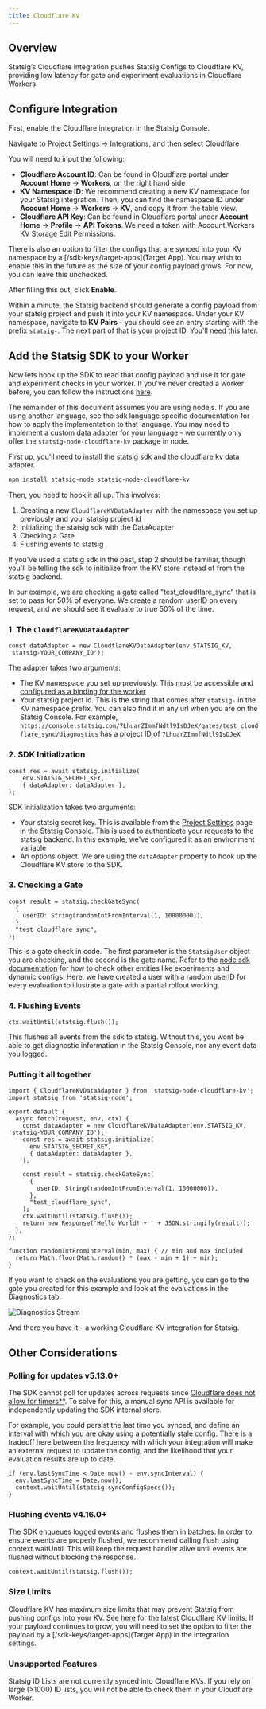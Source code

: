 ```yaml
---
title: Cloudflare KV
---
```


## Overview
Statsig’s Cloudflare integration pushes Statsig Configs to Cloudflare KV, providing low latency for gate and experiment evaluations in Cloudflare Workers.

## Configure Integration
First, enable the Cloudflare integration in the Statsig Console.

Navigate to [Project Settings -> Integrations](https://console.statsig.com/integrations), and then select Cloudflare

You will need to input the following:
- **Cloudflare Account ID**: Can be found in Cloudflare portal under **Account Home** -> **Workers**, on the right hand side
- **KV Namespace ID**: We recommend creating a new KV namespace for your Statsig integration.  Then, you can find the namespace ID under **Account Home** -> **Workers** -> **KV**, and copy it from the table view.
- **Cloudflare API Key**: Can be found in Cloudflare portal under **Account Home** -> **Profile** -> **API Tokens**. We need a token with Account.Workers KV Storage Edit Permissions.

There is also an option to filter the configs that are synced into your KV namespace by a [/sdk-keys/target-apps](Target App).  You may wish to enable this in the future as the size of your config payload grows.  For now, you can leave this unchecked.

After filling this out, click **Enable**.

Within a minute, the Statsig backend should generate a config payload from your statsig project and push it into your KV namespace.  Under your KV namespace, navigate to **KV Pairs** - you should see an entry starting with the prefix `statsig-`.  The next part of that is your project ID.  You'll need this later.

## Add the Statsig SDK to your Worker
Now lets hook up the SDK to read that config payload and use it for gate and experiment checks in your worker.  If you've never created a worker before, you can follow the instructions [here](https://developers.cloudflare.com/workers/).

The remainder of this document assumes you are using nodejs.  If you are using another language, see the sdk language specific documentation for how to apply the implementation to that language.  You may need to implement a custom data adapter for your language -  we currently only offer the `statsig-node-cloudflare-kv` package in node.

First up, you'll need to install the statsig sdk and the cloudflare kv data adapter.

```bash
npm install statsig-node statsig-node-cloudflare-kv
```

Then, you need to hook it all up.  This involves:
1. Creating a new `CloudflareKVDataAdapter` with the namespace you set up previously and your statsig project id
2. Initializing the statsig sdk with the DataAdapter
3. Checking a Gate
4. Flushing events to statsig

If you've used a statsig sdk in the past, step 2 should be familiar, though you'll be telling the sdk to initialize from the KV store instead of from the statsig backend.

In our example, we are checking a gate called "test_cloudflare_sync" that is set to pass for 50% of everyone.  We create a random userID on every request, and we should see it evaluate to true 50% of the time.

### 1. The `CloudflareKVDataAdapter`
```
const dataAdapter = new CloudflareKVDataAdapter(env.STATSIG_KV, 'statsig-YOUR_COMPANY_ID');
```

The adapter takes two arguments:
- The KV namespace you set up previously.  This must be accessible and [configured as a binding for the worker](https://developers.cloudflare.com/kv/concepts/kv-bindings/)
- Your statsig project id.  This is the string that comes after `statsig-` in the KV namespace prefix.  You can also find it in any url when you are on the Statsig Console.  For example, `https://console.statsig.com/7LhuarZImmfNdtl9IsDJeX/gates/test_cloudflare_sync/diagnostics` has a project ID of `7LhuarZImmfNdtl9IsDJeX`


### 2. SDK Initialization
```
const res = await statsig.initialize(
    env.STATSIG_SECRET_KEY,
    { dataAdapter: dataAdapter },
);
```
SDK initialization takes two arguments:
- Your statsig secret key.  This is available from the [Project Settings](https://console.statsig.com/api_keys) page in the Statsig Console.  This is used to authenticate your requests to the statsig backend.  In this example, we've configured it as an environment variable
- An options object.  We are using the `dataAdapter` property to hook up the Cloudflare KV store to the SDK.

### 3. Checking a Gate
```
const result = statsig.checkGateSync(
  {
    userID: String(randomIntFromInterval(1, 10000000)),
  },
  "test_cloudflare_sync",
);
```

This is a gate check in code.  The first parameter is the `StatsigUser` object you are checking, and the second is the gate name.  Refer to the [node sdk documentation](/server/nodejsServerSDK) for how to check other entities like experiments and dynamic configs.  Here, we have created a user with a random userID for every evaluation to illustrate a gate with a partial rollout working.

### 4. Flushing Events

```
ctx.waitUntil(statsig.flush());
```

This flushes all events from the sdk to statsig.  Without this, you wont be able to get diagnostic information in the Statsig Console, nor any event data you logged.

### Putting it all together

```
import { CloudflareKVDataAdapter } from 'statsig-node-cloudflare-kv';
import statsig from 'statsig-node';

export default {
  async fetch(request, env, ctx) {
    const dataAdapter = new CloudflareKVDataAdapter(env.STATSIG_KV, 'statsig-YOUR_COMPANY_ID');
    const res = await statsig.initialize(
      env.STATSIG_SECRET_KEY,
      { dataAdapter: dataAdapter },
    );

    const result = statsig.checkGateSync(
      {
        userID: String(randomIntFromInterval(1, 10000000)),
      },
      "test_cloudflare_sync",
    );
    ctx.waitUntil(statsig.flush());
    return new Response('Hello World! + ' + JSON.stringify(result));
  },
};

function randomIntFromInterval(min, max) { // min and max included 
  return Math.floor(Math.random() * (max - min + 1) + min);
}
```

If you want to check on the evaluations you are getting, you can go to the gate you created for this example and look at the evaluations in the Diagnostics tab.

![Diagnostics Stream](https://github.com/user-attachments/assets/1cc865ed-e15c-41a4-8979-24e1d457a7b1)

And there you have it - a working Cloudflare KV integration for Statsig. 

## Other Considerations

### Polling for updates v5.13.0+
The SDK cannot poll for updates across requests since [Cloudflare does not allow for timers**](https://developers.cloudflare.com/workers/reference/security-model/#step-1-disallow-timers-and-multi-threading).
To solve for this, a manual sync API is available for independently updating the SDK internal store.

For example, you could persist the last time you synced, and define an interval with which you are okay using a potentially stale config.  There is a tradeoff here between the frequency with which your integration will make an external request to update the config, and the likelihood that your evaluation results are up to date.
```
if (env.lastSyncTime < Date.now() - env.syncInterval) {
  env.lastSyncTime = Date.now();
  context.waitUntil(statsig.syncConfigSpecs());
}
```

### Flushing events v4.16.0+
The SDK enqueues logged events and flushes them in batches. In order to ensure events are properly flushed, we recommend calling flush using context.waitUntil. This will keep the request handler alive until events are flushed without blocking the response.

```
context.waitUntil(statsig.flush());
```

### Size Limits
Cloudflare KV has maximum size limits that may prevent Statsig from pushing configs into your KV. See [here](https://developers.cloudflare.com/workers/platform/limits/#kv-limits) for the latest Cloudflare KV limits.  If your payload continues to grow, you will need to set the option to filter the payload by a [/sdk-keys/target-apps](Target App) in the integration settings.

### Unsupported Features
Statsig ID Lists are not currently synced into Cloudflare KVs.  If you rely on large (>1000) ID lists, you will not be able to check them in your Cloudflare Worker.
